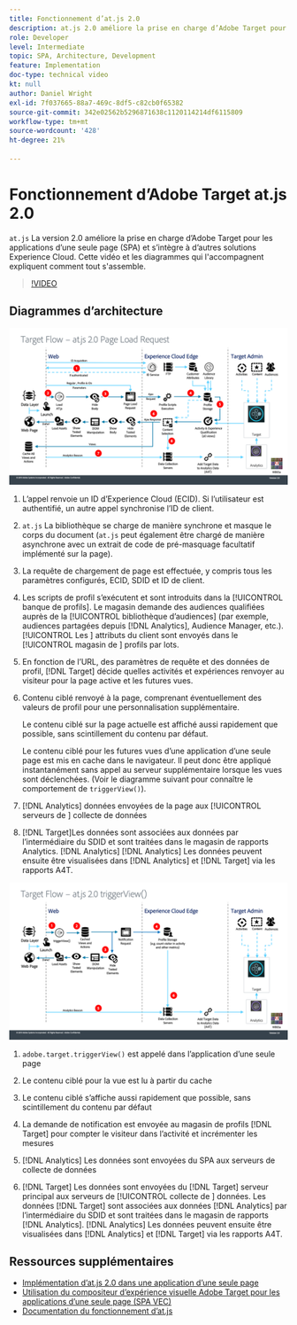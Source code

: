 ```yaml
---
title: Fonctionnement d’at.js 2.0
description: at.js 2.0 améliore la prise en charge d’Adobe Target pour les applications d’une seule page (SPA) et s’intègre à d’autres solutions Experience Cloud. Cette vidéo et les diagrammes qui l'accompagnent expliquent comment tout s'assemble.
role: Developer
level: Intermediate
topic: SPA, Architecture, Development
feature: Implementation
doc-type: technical video
kt: null
author: Daniel Wright
exl-id: 7f037665-88a7-469c-8df5-c82cb0f65382
source-git-commit: 342e02562b5296871638c1120114214df6115809
workflow-type: tm+mt
source-wordcount: '428'
ht-degree: 21%

---
```


# Fonctionnement d’Adobe Target at.js 2.0

`at.js` La version 2.0 améliore la prise en charge d’Adobe Target pour les applications d’une seule page (SPA) et s’intègre à d’autres solutions Experience Cloud. Cette vidéo et les diagrammes qui l&#39;accompagnent expliquent comment tout s&#39;assemble.

>[!VIDEO](https://video.tv.adobe.com/v/26250?quality=12)

## Diagrammes d’architecture

![Comportement d’at.js 2.0 au chargement de la page](assets/pageload.png)

1. L’appel renvoie un ID d’Experience Cloud (ECID). Si l’utilisateur est authentifié, un autre appel synchronise l’ID de client.

1. `at.js` La bibliothèque se charge de manière synchrone et masque le corps du document (`at.js`  peut également être chargé de manière asynchrone avec un extrait de code de pré-masquage facultatif implémenté sur la page).

1. La requête de chargement de page est effectuée, y compris tous les paramètres configurés, ECID, SDID et ID de client.

1. Les scripts de profil s’exécutent et sont introduits dans la [!UICONTROL banque de profils]. Le magasin demande des audiences qualifiées auprès de la [!UICONTROL bibliothèque d’audiences] (par exemple, audiences partagées depuis [!DNL Analytics], Audience Manager, etc.). [!UICONTROL Les ] attributs du client sont envoyés dans le  [!UICONTROL magasin de ] profils par lots.
1. En fonction de l’URL, des paramètres de requête et des données de profil, [!DNL Target] décide quelles activités et expériences renvoyer au visiteur pour la page active et les futures vues.

1. Contenu ciblé renvoyé à la page, comprenant éventuellement des valeurs de profil pour une personnalisation supplémentaire.

   Le contenu ciblé sur la page actuelle est affiché aussi rapidement que possible, sans scintillement du contenu par défaut.

   Le contenu ciblé pour les futures vues d’une application d’une seule page est mis en cache dans le navigateur. Il peut donc être appliqué instantanément sans appel au serveur supplémentaire lorsque les vues sont déclenchées. (Voir le diagramme suivant pour connaître le comportement de `triggerView()`).

1. [!DNL Analytics] données envoyées de la page aux  [!UICONTROL serveurs de ] collecte de données
1. [!DNL Target]Les données sont associées aux données par l’intermédiaire du SDID et sont traitées dans le magasin de rapports Analytics. [!DNL Analytics] [!DNL Analytics] Les données peuvent ensuite être visualisées dans  [!DNL Analytics] et  [!DNL Target] via les rapports A4T.

![Comportement d’at.js 2.0 lorsque la fonction triggerView() est utilisée](assets/triggerview.png)

1. `adobe.target.triggerView()` est appelé dans l’application d’une seule page
1. Le contenu ciblé pour la vue est lu à partir du cache

1. Le contenu ciblé s’affiche aussi rapidement que possible, sans scintillement du contenu par défaut

1. La demande de notification est envoyée au magasin de profils [!DNL Target] pour compter le visiteur dans l’activité et incrémenter les mesures
1. [!DNL Analytics] Les données sont envoyées du SPA aux serveurs de   collecte de données

1. [!DNL Target] Les données sont envoyées du  [!DNL Target] serveur principal aux serveurs de  [!UICONTROL collecte de ] données. Les données [!DNL Target] sont associées aux données [!DNL Analytics] par l’intermédiaire du SDID et sont traitées dans le magasin de rapports [!DNL Analytics]. [!DNL Analytics] Les données peuvent ensuite être visualisées dans  [!DNL Analytics] et  [!DNL Target] via les rapports A4T.

## Ressources supplémentaires

* [Implémentation d’at.js 2.0 dans une application d’une seule page](implement-atjs-20-in-a-single-page-application.md)
* [Utilisation du compositeur d’expérience visuelle Adobe Target pour les applications d’une seule page (SPA VEC)](../experiences/use-the-visual-experience-composer-for-single-page-applications.md)
* [Documentation du fonctionnement d’at.js](https://experienceleague.adobe.com/docs/target/using/implement-target/client-side/at-js-implementation/at-js/how-atjs-works.html?lang=en)
